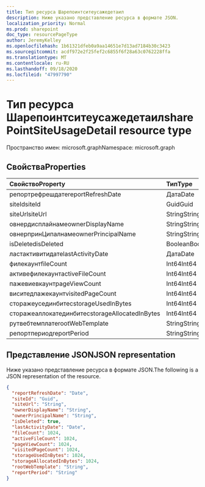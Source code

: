 ```yaml
---
title: Тип ресурса Шарепоинтситеусажедетаил
description: Ниже указано представление ресурса в формате JSON.
localization_priority: Normal
ms.prod: sharepoint
doc_type: resourcePageType
author: JeremyKelley
ms.openlocfilehash: 1b61321dfeb0a9aa14651e7d13ad7184b30c3423
ms.sourcegitcommit: acdf972e2f25fef2c6855f6f28a63c0762228ffa
ms.translationtype: MT
ms.contentlocale: ru-RU
ms.lasthandoff: 09/18/2020
ms.locfileid: "47997790"
---
```

# <a name="sharepointsiteusagedetail-resource-type"></a><span data-ttu-id="dc500-103">Тип ресурса Шарепоинтситеусажедетаил</span><span class="sxs-lookup"><span data-stu-id="dc500-103">sharePointSiteUsageDetail resource type</span></span>

<span data-ttu-id="dc500-104">Пространство имен: microsoft.graph</span><span class="sxs-lookup"><span data-stu-id="dc500-104">Namespace: microsoft.graph</span></span>

## <a name="properties"></a><span data-ttu-id="dc500-105">Свойства</span><span class="sxs-lookup"><span data-stu-id="dc500-105">Properties</span></span>

| <span data-ttu-id="dc500-106">Свойство</span><span class="sxs-lookup"><span data-stu-id="dc500-106">Property</span></span>                | <span data-ttu-id="dc500-107">Тип</span><span class="sxs-lookup"><span data-stu-id="dc500-107">Type</span></span>    |
| :---------------------- | :------ |
| <span data-ttu-id="dc500-108">репортрефрешдате</span><span class="sxs-lookup"><span data-stu-id="dc500-108">reportRefreshDate</span></span>       | <span data-ttu-id="dc500-109">Дата</span><span class="sxs-lookup"><span data-stu-id="dc500-109">Date</span></span>    |
| <span data-ttu-id="dc500-110">siteId</span><span class="sxs-lookup"><span data-stu-id="dc500-110">siteId</span></span>                  | <span data-ttu-id="dc500-111">Guid</span><span class="sxs-lookup"><span data-stu-id="dc500-111">Guid</span></span>  |
| <span data-ttu-id="dc500-112">siteUrl</span><span class="sxs-lookup"><span data-stu-id="dc500-112">siteUrl</span></span>                 | <span data-ttu-id="dc500-113">String</span><span class="sxs-lookup"><span data-stu-id="dc500-113">String</span></span>  |
| <span data-ttu-id="dc500-114">овнердисплайнаме</span><span class="sxs-lookup"><span data-stu-id="dc500-114">ownerDisplayName</span></span>        | <span data-ttu-id="dc500-115">String</span><span class="sxs-lookup"><span data-stu-id="dc500-115">String</span></span>  |
| <span data-ttu-id="dc500-116">овнерпринЦипалнаме</span><span class="sxs-lookup"><span data-stu-id="dc500-116">ownerPrincipalName</span></span>      | <span data-ttu-id="dc500-117">String</span><span class="sxs-lookup"><span data-stu-id="dc500-117">String</span></span>  |
| <span data-ttu-id="dc500-118">isDeleted</span><span class="sxs-lookup"><span data-stu-id="dc500-118">isDeleted</span></span>               | <span data-ttu-id="dc500-119">Boolean</span><span class="sxs-lookup"><span data-stu-id="dc500-119">Boolean</span></span> |
| <span data-ttu-id="dc500-120">ластактивитидате</span><span class="sxs-lookup"><span data-stu-id="dc500-120">lastActivityDate</span></span>        | <span data-ttu-id="dc500-121">Дата</span><span class="sxs-lookup"><span data-stu-id="dc500-121">Date</span></span>    |
| <span data-ttu-id="dc500-122">филекаунт</span><span class="sxs-lookup"><span data-stu-id="dc500-122">fileCount</span></span>               | <span data-ttu-id="dc500-123">Int64</span><span class="sxs-lookup"><span data-stu-id="dc500-123">Int64</span></span>   |
| <span data-ttu-id="dc500-124">активефилекаунт</span><span class="sxs-lookup"><span data-stu-id="dc500-124">activeFileCount</span></span>         | <span data-ttu-id="dc500-125">Int64</span><span class="sxs-lookup"><span data-stu-id="dc500-125">Int64</span></span>   |
| <span data-ttu-id="dc500-126">пажевиевкаунт</span><span class="sxs-lookup"><span data-stu-id="dc500-126">pageViewCount</span></span>           | <span data-ttu-id="dc500-127">Int64</span><span class="sxs-lookup"><span data-stu-id="dc500-127">Int64</span></span>   |
| <span data-ttu-id="dc500-128">виситедпажекаунт</span><span class="sxs-lookup"><span data-stu-id="dc500-128">visitedPageCount</span></span>        | <span data-ttu-id="dc500-129">Int64</span><span class="sxs-lookup"><span data-stu-id="dc500-129">Int64</span></span>   |
| <span data-ttu-id="dc500-130">сторажеусединбитес</span><span class="sxs-lookup"><span data-stu-id="dc500-130">storageUsedInBytes</span></span>      | <span data-ttu-id="dc500-131">Int64</span><span class="sxs-lookup"><span data-stu-id="dc500-131">Int64</span></span>   |
| <span data-ttu-id="dc500-132">сторажеаллокатединбитес</span><span class="sxs-lookup"><span data-stu-id="dc500-132">storageAllocatedInBytes</span></span> | <span data-ttu-id="dc500-133">Int64</span><span class="sxs-lookup"><span data-stu-id="dc500-133">Int64</span></span>   |
| <span data-ttu-id="dc500-134">рутвебтемплате</span><span class="sxs-lookup"><span data-stu-id="dc500-134">rootWebTemplate</span></span>         | <span data-ttu-id="dc500-135">String</span><span class="sxs-lookup"><span data-stu-id="dc500-135">String</span></span>  |
| <span data-ttu-id="dc500-136">репортпериод</span><span class="sxs-lookup"><span data-stu-id="dc500-136">reportPeriod</span></span>            | <span data-ttu-id="dc500-137">String</span><span class="sxs-lookup"><span data-stu-id="dc500-137">String</span></span>  |

## <a name="json-representation"></a><span data-ttu-id="dc500-138">Представление JSON</span><span class="sxs-lookup"><span data-stu-id="dc500-138">JSON representation</span></span>

<span data-ttu-id="dc500-139">Ниже указано представление ресурса в формате JSON.</span><span class="sxs-lookup"><span data-stu-id="dc500-139">The following is a JSON representation of the resource.</span></span>

<!-- {
  "blockType": "resource",
  "@odata.type": "microsoft.graph.sharePointSiteUsageDetail"
} -->

```json
{
  "reportRefreshDate": "Date",
  "siteId": "Guid",
  "siteUrl": "String",
  "ownerDisplayName": "String",
  "ownerPrincipalName": "String",
  "isDeleted": true,
  "lastActivityDate": "Date",
  "fileCount": 1024,
  "activeFileCount": 1024,
  "pageViewCount": 1024,
  "visitedPageCount": 1024,
  "storageUsedInBytes": 1024,
  "storageAllocatedInBytes": 1024,
  "rootWebTemplate": "String",
  "reportPeriod": "String"
}
```


